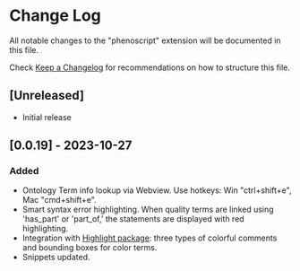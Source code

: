 # Change Log

All notable changes to the "phenoscript" extension will be documented in this file.

Check [Keep a Changelog](http://keepachangelog.com/) for recommendations on how to structure this file.

## [Unreleased]

- Initial release



## [0.0.19] - 2023-10-27

### Added

- Ontology Term info lookup via Webview. Use hotkeys: Win "ctrl+shift+e", Mac "cmd+shift+e".
- Smart syntax error highlighting. When quality terms are linked using 'has_part' or 'part_of,' the statements are displayed with red highlighting.
- Integration with [Highlight package](https://marketplace.visualstudio.com/items?itemName=fabiospampinato.vscode-highlight): three types of colorful comments and bounding boxes for color terms. 
- Snippets updated.